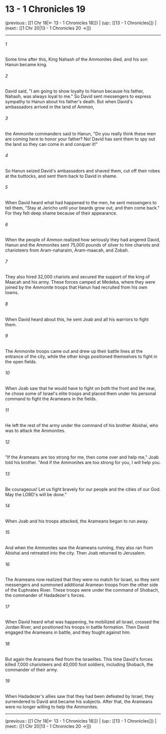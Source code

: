 # 13 - 1 Chronicles 19

(previous:: [[1 Chr 18|← 13 - 1 Chronicles 18]]) | (up:: [[13 - 1 Chronicles]]) | (next:: [[1 Chr 20|13 - 1 Chronicles 20 →]])

***


###### 1 
Some time after this, King Nahash of the Ammonites died, and his son Hanun became king. 

###### 2 
David said, "I am going to show loyalty to Hanun because his father, Nahash, was always loyal to me." So David sent messengers to express sympathy to Hanun about his father's death. But when David's ambassadors arrived in the land of Ammon, 

###### 3 
the Ammonite commanders said to Hanun, "Do you really think these men are coming here to honor your father? No! David has sent them to spy out the land so they can come in and conquer it!" 

###### 4 
So Hanun seized David's ambassadors and shaved them, cut off their robes at the buttocks, and sent them back to David in shame. 

###### 5 
When David heard what had happened to the men, he sent messengers to tell them, "Stay at Jericho until your beards grow out, and then come back." For they felt deep shame because of their appearance. 

###### 6 
When the people of Ammon realized how seriously they had angered David, Hanun and the Ammonites sent 75,000 pounds of silver to hire chariots and charioteers from Aram-naharaim, Aram-maacah, and Zobah. 

###### 7 
They also hired 32,000 chariots and secured the support of the king of Maacah and his army. These forces camped at Medeba, where they were joined by the Ammonite troops that Hanun had recruited from his own towns. 

###### 8 
When David heard about this, he sent Joab and all his warriors to fight them. 

###### 9 
The Ammonite troops came out and drew up their battle lines at the entrance of the city, while the other kings positioned themselves to fight in the open fields. 

###### 10 
When Joab saw that he would have to fight on both the front and the rear, he chose some of Israel's elite troops and placed them under his personal command to fight the Arameans in the fields. 

###### 11 
He left the rest of the army under the command of his brother Abishai, who was to attack the Ammonites. 

###### 12 
"If the Arameans are too strong for me, then come over and help me," Joab told his brother. "And if the Ammonites are too strong for you, I will help you. 

###### 13 
Be courageous! Let us fight bravely for our people and the cities of our God. May the LORD's will be done." 

###### 14 
When Joab and his troops attacked, the Arameans began to run away. 

###### 15 
And when the Ammonites saw the Arameans running, they also ran from Abishai and retreated into the city. Then Joab returned to Jerusalem. 

###### 16 
The Arameans now realized that they were no match for Israel, so they sent messengers and summoned additional Aramean troops from the other side of the Euphrates River. These troops were under the command of Shobach, the commander of Hadadezer's forces. 

###### 17 
When David heard what was happening, he mobilized all Israel, crossed the Jordan River, and positioned his troops in battle formation. Then David engaged the Arameans in battle, and they fought against him. 

###### 18 
But again the Arameans fled from the Israelites. This time David's forces killed 7,000 charioteers and 40,000 foot soldiers, including Shobach, the commander of their army. 

###### 19 
When Hadadezer's allies saw that they had been defeated by Israel, they surrendered to David and became his subjects. After that, the Arameans were no longer willing to help the Ammonites.

***

(previous:: [[1 Chr 18|← 13 - 1 Chronicles 18]]) | (up:: [[13 - 1 Chronicles]]) | (next:: [[1 Chr 20|13 - 1 Chronicles 20 →]])
